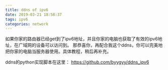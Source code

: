 ```yaml
---
title: ddns of ipv6
date: 2019-03-21 18:58:37
tags: ipv6
categories: network
---
```


如果你家的路由器已经get到了ipv6地址，并且你家的电脑也获取了有效的ipv6地址，在广域网的设备可以访问到。
那恭喜你，再配合我这个ddns，你可以完美地把你家的电脑当服务器使用。具体教程，稍后再补充。

ddns的python实现脚本在这里：
https://github.com/byygyy/ddns_ipv6
